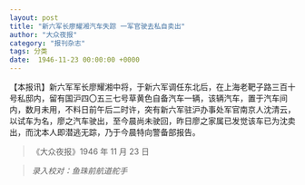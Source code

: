 ```yaml
---
layout: post
title: "新六军长廖耀湘汽车失踪 一军官驶去私自卖出"
author: "大众夜报"
category: "报刊杂志"
tags: 分类
date:  1946-11-23 00:00:00 +0000
---
```


【本报讯】新六军军长廖耀湘中将，于新六军调任东北后，在上海老靶子路三百十号私邸内，留有国沪四〇五三七号草黄色自备汽车一辆，该辆汽车，置于汽车间内，数月未用，不料日前午后二时许，突有新六军驻沪办事处军官南京人沈清云，以试车为名，廖之汽车驶出，至今晨尚未驶回，昨日廖之家属已发觉该车已为沈卖出，而沈本人即潜逃无踪，乃于今晨特向警备部报告。


> 《大众夜报》1946 年 11 月 23 日

> *录入校对：鱼珠前航道舵手*
